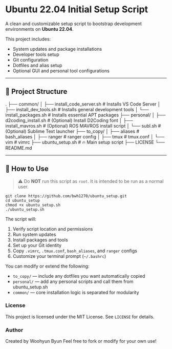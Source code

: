 # Ubuntu 22.04 Initial Setup Script

A clean and customizable setup script to bootstrap development environments on **Ubuntu 22.04**.

This project includes:

- System updates and package installations
- Developer tools setup
- Git configuration
- Dotfiles and alias setup
- Optional GUI and personal tool configurations

---

## 📁 Project Structure
.
├── common/
│ ├── install_code_server.sh # Installs VS Code Server
│ ├── install_dev_tools.sh # Installs general development tools
│ └── install_packages.sh # Installs essential APT packages
├── personal/
│ ├── d2coding_install.sh # (Optional) Install D2Coding font
│ ├── install_mavros.sh # (Optional) ROS MAVROS install script
│ └── subl.sh # (Optional) Sublime Text launcher
├── to_copy/
│ ├── aliases # bash_aliases
│ ├── ranger # ranger config
│ ├── tmux # tmux.conf
│ └── vim # vimrc
├── ubuntu_setup.sh # 🔥 Main setup script
├── LICENSE
└── README.md

---

## 🚀 How to Use

> ⚠️ Do **NOT** run this script as `root`. It is intended to be run as a normal user.

```
git clone https://github.com/bwh1270/ubuntu_setup.git
cd ubuntu_setup
chmod +x ubuntu_setup.sh
./ubuntu_setup.sh
```

The script will:
1. Verify script location and permissions
2. Run system updates
3. Install packages and tools
4. Set up your Git identity
5. Copy `.vimrc`, `.tmux.conf`, `bash_aliases`, and `ranger` configs
6. Customize your terminal prompt (`~/.bashrc`)

You can modify or extend the following:
- `to_copy/` — include any dotfiles you want automatically copied
- `personal/` — add any personal scripts and call them from ubuntu_setup.sh
- `common/` — core installation logic is separated for modularity

### License
This project is licensed under the MIT License. See ```LICENSE``` for details.

### Author
Created by Woohyun Byun
Feel free to fork or modify for your own use!
